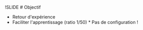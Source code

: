 !SLIDE
# Objectif

* Retour d'expérience
* Faciliter l'apprentissage (ratio 1/50)
* Pas de configuration !
